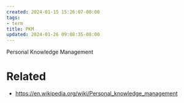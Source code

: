 ```yaml
---
created: 2024-01-15 15:26:07-08:00
tags:
- term
title: PKM
updated: 2024-01-26 09:08:35-08:00
---
```


Personal Knowledge Management

# Related

* https://en.wikipedia.org/wiki/Personal_knowledge_management